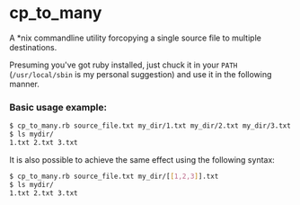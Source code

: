 cp_to_many
==========

A \*nix commandline utility forcopying a single source file to multiple
destinations. 

Presuming you've got ruby installed, just chuck it in your `PATH`
(`/usr/local/sbin` is my personal suggestion) and use it in the following
manner.

### Basic usage example:

```bash
$ cp_to_many.rb source_file.txt my_dir/1.txt my_dir/2.txt my_dir/3.txt 
$ ls mydir/
1.txt 2.txt 3.txt 
```

It is also possible to achieve the same effect using the following syntax:

```bash
$ cp_to_many.rb source_file.txt my_dir/[[1,2,3]].txt
$ ls mydir/
1.txt 2.txt 3.txt
```

